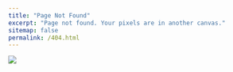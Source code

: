 ```yaml
---
title: "Page Not Found"
excerpt: "Page not found. Your pixels are in another canvas."
sitemap: false
permalink: /404.html
---
```


![](https://www.sumydesigns.com/wp-content/uploads/2019/03/404-error.jpg)